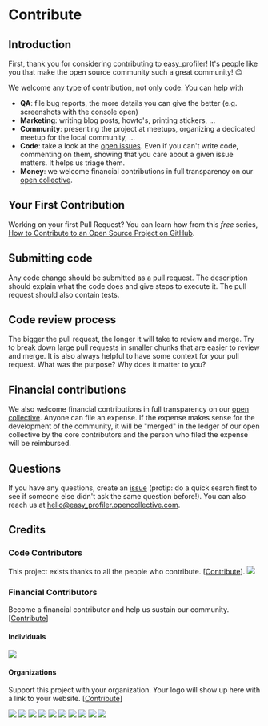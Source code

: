 # Contribute

## Introduction

First, thank you for considering contributing to easy_profiler! It's people like you that make the open source community such a great community! 😊

We welcome any type of contribution, not only code. You can help with

- **QA**: file bug reports, the more details you can give the better (e.g. screenshots with the console open)
- **Marketing**: writing blog posts, howto's, printing stickers, ...
- **Community**: presenting the project at meetups, organizing a dedicated meetup for the local community, ...
- **Code**: take a look at the [open issues](issues). Even if you can't write code, commenting on them, showing that you care about a given issue matters. It helps us triage them.
- **Money**: we welcome financial contributions in full transparency on our [open collective](https://opencollective.com/easy_profiler).

## Your First Contribution

Working on your first Pull Request? You can learn how from this _free_ series, [How to Contribute to an Open Source Project on GitHub](https://egghead.io/series/how-to-contribute-to-an-open-source-project-on-github).

## Submitting code

Any code change should be submitted as a pull request. The description should explain what the code does and give steps to execute it. The pull request should also contain tests.

## Code review process

The bigger the pull request, the longer it will take to review and merge. Try to break down large pull requests in smaller chunks that are easier to review and merge.
It is also always helpful to have some context for your pull request. What was the purpose? Why does it matter to you?

## Financial contributions

We also welcome financial contributions in full transparency on our [open collective](https://opencollective.com/easy_profiler).
Anyone can file an expense. If the expense makes sense for the development of the community, it will be "merged" in the ledger of our open collective by the core contributors and the person who filed the expense will be reimbursed.

## Questions

If you have any questions, create an [issue](issue) (protip: do a quick search first to see if someone else didn't ask the same question before!).
You can also reach us at hello@easy_profiler.opencollective.com.

## Credits

### Code Contributors

This project exists thanks to all the people who contribute. [[Contribute](CONTRIBUTING.md)].
<a href="https://github.com/yse/easy_profiler/graphs/contributors"><img src="https://opencollective.com/easy_profiler/contributors.svg?width=890&button=false" /></a>

### Financial Contributors

Become a financial contributor and help us sustain our community. [[Contribute](https://opencollective.com/easy_profiler/contribute)]

#### Individuals

<a href="https://opencollective.com/easy_profiler"><img src="https://opencollective.com/easy_profiler/individuals.svg?width=890"></a>

#### Organizations

Support this project with your organization. Your logo will show up here with a link to your website. [[Contribute](https://opencollective.com/easy_profiler/contribute)]

<a href="https://opencollective.com/easy_profiler/organization/0/website"><img src="https://opencollective.com/easy_profiler/organization/0/avatar.svg"></a>
<a href="https://opencollective.com/easy_profiler/organization/1/website"><img src="https://opencollective.com/easy_profiler/organization/1/avatar.svg"></a>
<a href="https://opencollective.com/easy_profiler/organization/2/website"><img src="https://opencollective.com/easy_profiler/organization/2/avatar.svg"></a>
<a href="https://opencollective.com/easy_profiler/organization/3/website"><img src="https://opencollective.com/easy_profiler/organization/3/avatar.svg"></a>
<a href="https://opencollective.com/easy_profiler/organization/4/website"><img src="https://opencollective.com/easy_profiler/organization/4/avatar.svg"></a>
<a href="https://opencollective.com/easy_profiler/organization/5/website"><img src="https://opencollective.com/easy_profiler/organization/5/avatar.svg"></a>
<a href="https://opencollective.com/easy_profiler/organization/6/website"><img src="https://opencollective.com/easy_profiler/organization/6/avatar.svg"></a>
<a href="https://opencollective.com/easy_profiler/organization/7/website"><img src="https://opencollective.com/easy_profiler/organization/7/avatar.svg"></a>
<a href="https://opencollective.com/easy_profiler/organization/8/website"><img src="https://opencollective.com/easy_profiler/organization/8/avatar.svg"></a>
<a href="https://opencollective.com/easy_profiler/organization/9/website"><img src="https://opencollective.com/easy_profiler/organization/9/avatar.svg"></a>

<!-- This `CONTRIBUTING.md` is based on @nayafia's template https://github.com/nayafia/contributing-template -->